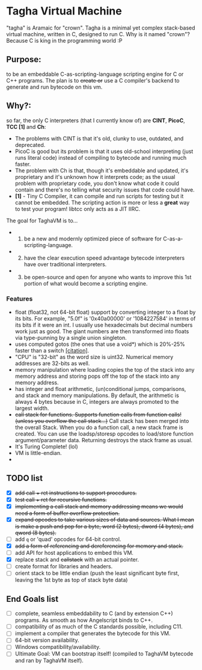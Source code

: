 # Tagha Virtual Machine
"tagha" is Aramaic for "crown".
Tagha is a minimal yet complex stack-based virtual machine, written in C, designed to run C. Why is it named "crown"? Because C is king in the programming world :P

## Purpose:
to be an embeddable C-as-scripting-language scripting engine for C or C++ programs. The plan is to ~~create or~~ use a C compiler's backend to generate and run bytecode on this vm.

## Why?:
so far, the only C interpreters (that I currently know of) are **CINT**, **PicoC**, **TCC [1]** and **Ch**:
- The problems with CINT is that it's old, clunky to use, outdated, and deprecated.
- PicoC is good but its problem is that it uses old-school interpreting (just runs literal code) instead of compiling to bytecode and running much faster.
- The problem with Ch is that, though it's embeddable and updated, it's proprietary and it's unknown how it interprets code; as the usual problem with proprietary code, you don't know what code it could contain and there's no telling what security issues that code could have.
- **[1]** - Tiny C Compiler, it can compile and run scripts for testing but it cannot be embedded. The scripting action is more or less a **great** way to test your program! libtcc only acts as a JIT IIRC.

The goal for TaghaVM is to...
+ 1. be a new and modernly optimized piece of software for C-as-a-scripting-language.
+ 2. have the clear execution speed advantage bytecode interpreters have over traditional interpreters.
+ 3. be open-source and open for anyone who wants to improve this 1st portion of what would become a scripting engine.

### Features
* float (float32, not 64-bit float) support by converting integer to a float by its bits. For example, "5.0f" is '0x40a00000' or '1084227584' in terms of its bits if it were an int.
I usually use hexadecimals but decimal numbers work just as good. The giant numbers are then transformed into floats via type-punning by a single union singleton.
* uses computed gotos (the ones that use a void\*) which is 20%-25% faster than a switch [[citation]](http://eli.thegreenplace.net/2012/07/12/computed-goto-for-efficient-dispatch-tables).
* "CPU" is "32-bit" as the word size is uint32. Numerical memory addresses are 32-bits as well.
* memory manipulation where loading copies the top of the stack into any memory address and storing pops off the top of the stack into any memory address.
* has integer and float arithmetic, (un)conditional jumps, comparisons, and stack and memory manipulations. By default, the arithmetic is always 4 bytes because in C, integers are always promoted to the largest width.
* ~~call stack for functions. Supports function calls from function calls! (unless you overflow the call stack...)~~ Call stack has been merged into the overall Stack. When you do a function call, a new stack frame is created. You can use the loadsp/storesp opcodes to load/store function argument/parameter data. Returning destroys the stack frame as usual.
* It's Turing Complete! (lol)
* VM is little-endian.
* 

## TODO list
- [x] ~~add call + ret instructions to support procedures.~~
- [x] ~~test call + ret for recursive functions.~~
- [x] ~~implementing a call stack and memory addressing means we would need a form of buffer overflow protection.~~
- [x] ~~expand opcodes to take various sizes of data and sources. What I mean is make a push and pop for a byte, word (2 bytes), dword (4 bytes), and qword (8 bytes).~~
- [ ] add `q` or 'quad' opcodes for 64-bit control.
- [x] ~~add a form of referencing and dereferencing for memory and stack.~~
- [ ] add API for host applications to embed this VM.
- [x] replace stack and ~~callstack~~ with an actual pointer.
- [ ] create format for libraries and headers.
- [ ] orient stack to be little endian (push the least significant byte first, leaving the 1st byte as top of stack byte data)

## End Goals list
- [ ] complete, seamless embeddability to C (and by extension C++) programs. As smooth as how Angelscript binds to C++.
- [ ] compatibility of as much of the C standards possible, including C11.
- [ ] implement a compiler that generates the bytecode for this VM.
- [ ] 64-bit version availability.
- [ ] Windows compatibility/availability.
- [ ] Ultimate Goal: VM can bootstrap itself! (compiled to TaghaVM bytecode and ran by TaghaVM itself).
